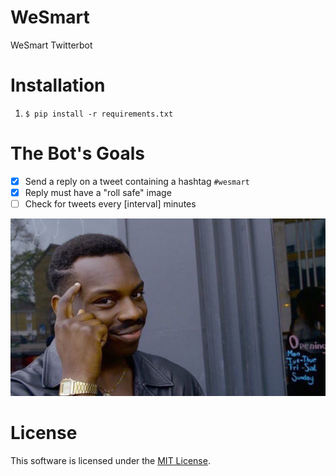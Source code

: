 # WeSmart

WeSmart Twitterbot

# Installation

1. `$ pip install -r requirements.txt`

# The Bot's Goals

- [x] Send a reply on a tweet containing a hashtag `#wesmart`
- [x] Reply must have a "roll safe" image
- [ ] Check for tweets every [interval] minutes

![wesmart image](./docs/wesmart.jpg)

# License

This software is licensed under the [MIT License](./LICENSE).
